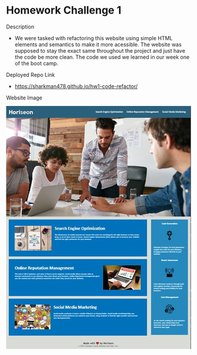 # Homework Challenge 1

Description
* We were tasked with refactoring this website using simple HTML elements and semantics to make it more acessible. The website was supposed to stay the exact same throughout the project and just have the code be more clean. The code we used we learned in our week one of the boot camp.

Deployed Repo Link
* https://sharkman478.github.io/hw1-code-refactor/

Website Image

![Alt text](assets/images/hw1-Repo.JPG)
